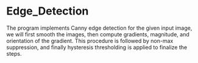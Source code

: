 # Edge_Detection
The program implements Canny edge detection for the given input image, we will first smooth the images, then compute gradients, magnitude, and orientation of the gradient. This procedure is followed by non-max suppression, and finally hysteresis thresholding is applied to finalize the steps.
